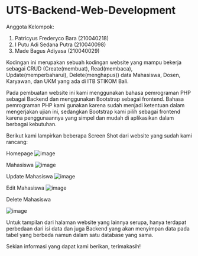 # UTS-Backend-Web-Development

Anggota Kelompok:
  1. Patricyus Frederyco Bara (210040218)
  2. I Putu Adi Sedana Putra (210040098)
  3. Made Bagus Adiyasa (210040029)

Kodingan ini merupakan sebuah kodingan website yang mampu bekerja sebagai CRUD (Create(membuat), Read(membaca), Update(memperbaharui), Delete(menghapus)) data Mahasiswa, Dosen, Karyawan, dan UKM yang ada di ITB STIKOM Bali.
  
Pada pembuatan website ini kami menggunakan bahasa pemrograman PHP sebagai Backend dan menggunakan Bootstrap sebagai frontend. Bahasa pemrograman PHP kami gunakan karena sudah menjadi ketentuan dalam mengerjakan ujian ini, sedangkan Bootstrap kami pilih sebagai frontend karena penggunaannya yang simpel dan mudah di aplikasikan dalam berbagai kebutuhan.

Berikut kami lampirkan beberapa Screen Shot dari website yang sudah kami rancang:

  Homepage
  ![image](https://user-images.githubusercontent.com/102717965/235795936-00546202-99cb-45a9-9658-7a0e9eeff0ff.png)
  
  Mahasiswa
  ![image](https://user-images.githubusercontent.com/102717965/235796363-e737fc2a-88a8-4391-a7a2-4a903acf1b27.png)

  Update Mahasiswa
  ![image](https://user-images.githubusercontent.com/102717965/235797086-d1267eb8-dff4-4559-86b0-510dae262e3d.png)

  Edit Mahasiswa
  ![image](https://user-images.githubusercontent.com/102717965/235796599-c232eda4-0408-453b-831e-20de3b120505.png)

  Delete Mahasiswa
  
  ![image](https://user-images.githubusercontent.com/102717965/235796828-fcc5f5a9-41a4-4c9d-ae42-6ef93755876a.png)

Untuk tampilan dari halaman website yang lainnya serupa, hanya terdapat perbedaan dari isi data dan juga Backend yang akan menyimpan data pada tabel yang berbeda namun dalam satu database yang sama.

Sekian informasi yang dapat kami berikan, terimakasih!

